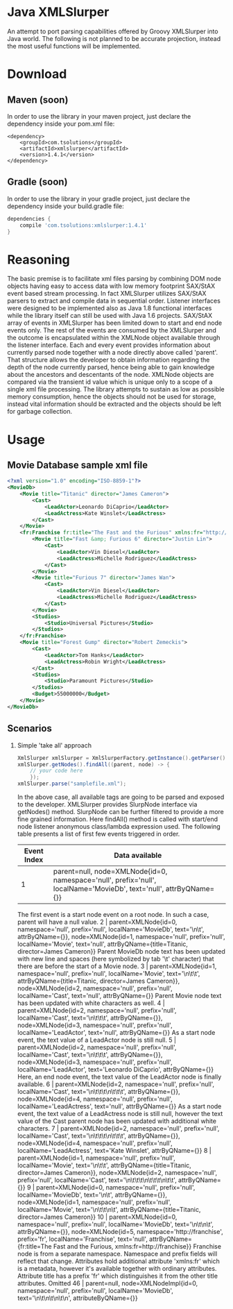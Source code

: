 Java XMLSlurper
===============

An attempt to port parsing capabilities offered by Groovy XMLSlurper into Java world. The following is not planned to be accurate projection, instead the most useful functions will be implemented.

# Download

## Maven (soon)

In order to use the library in your maven project, just declare the dependency inside your pom.xml file:

```maven
<dependency>
	<groupId>com.tsolutions</groupId>
	<artifactId>xmlslurper</artifactId>
	<version>1.4.1</version>
</dependency>
```

## Gradle (soon)

In order to use the library in your gradle project, just declare the dependency inside your build.gradle file:

```gradle
dependencies {
    compile 'com.tsolutions:xmlslurper:1.4.1'
}
```

# Reasoning

The basic premise is to facilitate xml files parsing by combining DOM node objects having easy to access data with low memory footprint SAX/StAX event based stream processing. In fact XMLSlurper utilizes SAX/StAX parsers to extract and compile data in sequential order. Listener interfaces were designed to be implemented also as Java 1.8 functional interfaces while the library itself can still be used with Java 1.6 projects. SAX/StAX array of events in XMLSlurper has been limited down to start and end node events only. The rest of the events are consumed by the XMLSlurper and the outcome is encapsulated within the XMLNode object available through the listener interface. Each and every event provides information about currently parsed node together with a node directly above called 'parent'. That structure allows the developer to obtain information regarding the depth of the node currently parsed, hence being able to gain knowledge about the ancestors and descentants of the node. XMLNode objects are compared via the transient id value which is unique only to a scope of a single xml file processing. The library attempts to sustain as low as possible memory consumption, hence the objects should not be used for storage, instead vital information should be extracted and the objects should be left for garbage collection.

# Usage

## Movie Database sample xml file

```xml
<?xml version="1.0" encoding="ISO-8859-1"?>
<MovieDb>
	<Movie title="Titanic" director="James Cameron">
		<Cast>
			<LeadActor>Leonardo DiCaprio</LeadActor>
			<LeadActress>Kate Winslet</LeadActress>
		</Cast>
	</Movie>
	<fr:Franchise fr:title="The Fast and the Furious" xmlns:fr="http://franchise">
		<Movie title="Fast &amp; Furious 6" director="Justin Lin">
			<Cast>
				<LeadActor>Vin Diesel</LeadActor>
				<LeadActress>Michelle Rodriguez</LeadActress>
			</Cast>
		</Movie>
		<Movie title="Furious 7" director="James Wan">
			<Cast>
				<LeadActor>Vin Diesel</LeadActor>
				<LeadActress>Michelle Rodriguez</LeadActress>
			</Cast>
		</Movie>
		<Studios>
			<Studio>Universal Pictures</Studio>
		</Studios>
	</fr:Franchise>
	<Movie title="Forest Gump" director="Robert Zemeckis">
		<Cast>
			<LeadActor>Tom Hanks</LeadActor>
			<LeadActress>Robin Wright</LeadActress>
		</Cast>
		<Studios>
			<Studio>Paramount Pictures</Studio>
		</Studios>
		<Budget>55000000</Budget>
	</Movie>
</MovieDb>
```

## Scenarios

1. Simple 'take all' approach
	
	```java
	XmlSlurper xmlSlurper = XmlSlurperFactory.getInstance().getParser();
	xmlSlurper.getNodes().findAll((parent, node) -> {
		// your code here
		});
	xmlSlurper.parse("samplefile.xml");
	```
	
	In the above case, all available tags are going to be parsed and exposed to the developer. XMLSlurper provides SlurpNode interface via getNodes() method. SlurpNode can be further filtered to provide a more fine grained information. Here findAll() method is called with start/end node listener anonymous class/lambda expression used. The following table presents a list of first few events triggered in order.
	
	Event Index | Data available
	--- | ---
	1 | parent=null, node=XMLNode{id=0, namespace='null', prefix='null', localName='MovieDb', text='null', attrByQName={}}
	The first event is a start node event on a root node. In such a case, parent will have a null value.
	2 | parent=XMLNode{id=0, namespace='null', prefix='null', localName='MovieDb', text='\n\t', attrByQName={}}, node=XMLNode{id=1, namespace='null', prefix='null', localName='Movie', text='null', attrByQName={title=Titanic, director=James Cameron}}
	Parent MovieDb node text has been updated with new line and spaces (here symbolized by tab '\t' character) that there are before the start of a Movie node.
	3 | parent=XMLNode{id=1, namespace='null', prefix='null', localName='Movie', text='\n\t\t', attrByQName={title=Titanic, director=James Cameron}}, node=XMLNode{id=2, namespace='null', prefix='null', localName='Cast', text='null', attrByQName={}}
	Parent Movie node text has been updated with white characters as well.
	4 | parent=XMLNode{id=2, namespace='null', prefix='null', localName='Cast', text='\n\t\t\t', attrByQName={}}, node=XMLNode{id=3, namespace='null', prefix='null', localName='LeadActor', text='null', attrByQName={}}
	As a start node event, the text value of a LeadActor node is still null.
	5 | parent=XMLNode{id=2, namespace='null', prefix='null', localName='Cast', text='\n\t\t\t', attrByQName={}}, node=XMLNode{id=3, namespace='null', prefix='null', localName='LeadActor', text='Leonardo DiCaprio', attrByQName={}}
	Here, an end node event, the text value of the LeadActor node is finally available.
	6 | parent=XMLNode{id=2, namespace='null', prefix='null', localName='Cast', text='\n\t\t\t\n\t\t\t', attrByQName={}}, node=XMLNode{id=4, namespace='null', prefix='null', localName='LeadActress', text='null', attrByQName={}}
	As a start node event, the text value of a LeadActress node is still null, however the text value of the Cast parent node has been updated with additional white characters.
	7 | parent=XMLNode{id=2, namespace='null', prefix='null', localName='Cast', text='\n\t\t\t\n\t\t\t', attrByQName={}}, node=XMLNode{id=4, namespace='null', prefix='null', localName='LeadActress', text='Kate Winslet', attrByQName={}}
	8 | parent=XMLNode{id=1, namespace='null', prefix='null', localName='Movie', text='\n\t\t', attrByQName={title=Titanic, director=James Cameron}}, node=XMLNode{id=2, namespace='null', prefix='null', localName='Cast', text='\n\t\t\t\n\t\t\t\n\t\t', attrByQName={}}
	9 | parent=XMLNode{id=0, namespace='null', prefix='null', localName='MovieDb', text='\n\t', attrByQName={}}, node=XMLNode{id=1, namespace='null', prefix='null', localName='Movie', text='\n\t\t\n\t', attrByQName={title=Titanic, director=James Cameron}}
	10 | parent=XMLNode{id=0, namespace='null', prefix='null', localName='MovieDb', text='\n\t\n\t', attrByQName={}}, node=XMLNode{id=5, namespace='http://franchise', prefix='fr', localName='Franchise', text='null', attrByQName={fr:title=The Fast and the Furious, xmlns:fr=http://franchise}}
	Franchise node is from a separate namespace. Namespace and prefix fields will reflect that change. Attributes hold additional attribute 'xmlns:fr' which is a metadata, however it's available together with ordinary attributes. Attribute title has a prefix 'fr' which distinguishes it from the other title attributes.
	Omitted
	46 | parent=null, node=XMLNodeImpl{id=0, namespace='null', prefix='null', localName='MovieDb', text='\n\t\n\t\n\t\n', attributeByQName={}}